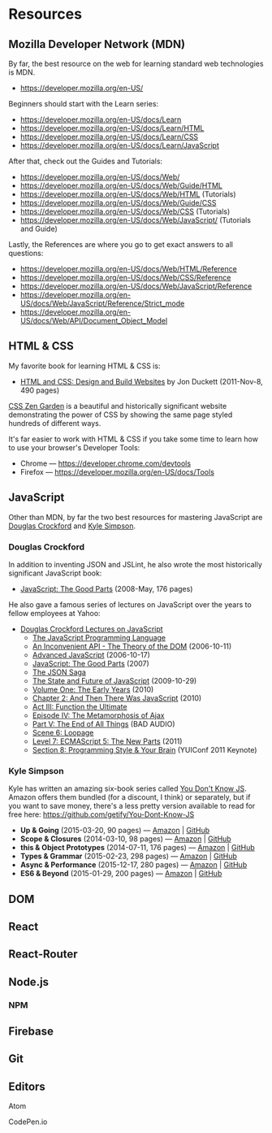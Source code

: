 # Resources

## Mozilla Developer Network (MDN)

By far, the best resource on the web for learning standard web technologies is MDN.

* https://developer.mozilla.org/en-US/

Beginners should start with the Learn series:

* https://developer.mozilla.org/en-US/docs/Learn
* https://developer.mozilla.org/en-US/docs/Learn/HTML
* https://developer.mozilla.org/en-US/docs/Learn/CSS
* https://developer.mozilla.org/en-US/docs/Learn/JavaScript

After that, check out the Guides and Tutorials:

* https://developer.mozilla.org/en-US/docs/Web/
* https://developer.mozilla.org/en-US/docs/Web/Guide/HTML
* https://developer.mozilla.org/en-US/docs/Web/HTML (Tutorials)
* https://developer.mozilla.org/en-US/docs/Web/Guide/CSS
* https://developer.mozilla.org/en-US/docs/Web/CSS (Tutorials)
* https://developer.mozilla.org/en-US/docs/Web/JavaScript/  (Tutorials and Guide)

Lastly, the References are where you go to get exact answers to all questions:

* https://developer.mozilla.org/en-US/docs/Web/HTML/Reference
* https://developer.mozilla.org/en-US/docs/Web/CSS/Reference
* https://developer.mozilla.org/en-US/docs/Web/JavaScript/Reference
* https://developer.mozilla.org/en-US/docs/Web/JavaScript/Reference/Strict_mode
* https://developer.mozilla.org/en-US/docs/Web/API/Document_Object_Model

## HTML & CSS

My favorite book for learning HTML & CSS is:

* [HTML and CSS: Design and Build Websites](https://www.amazon.com/dp/1118008189/) by Jon Duckett (2011-Nov-8, 490 pages)

[CSS Zen Garden](http://www.csszengarden.com/) is a beautiful and historically significant website demonstrating the power of CSS by showing the same page styled hundreds of different ways.

It's far easier to work with HTML & CSS if you take some time to learn how to use your browser's Developer Tools:

* Chrome &mdash; https://developer.chrome.com/devtools
* Firefox &mdash; https://developer.mozilla.org/en-US/docs/Tools

## JavaScript

Other than MDN, by far the two best resources for mastering JavaScript are [Douglas Crockford](http://www.crockford.com/) and [Kyle Simpson](https://github.com/getify).

### Douglas Crockford

In addition to inventing JSON and JSLint, he also wrote the most historically significant JavaScript book:

* [JavaScript: The Good Parts](https://www.amazon.com/dp/0596517742) (2008-May, 176 pages)

He also gave a famous series of lectures on JavaScript over the years to fellow employees at Yahoo:

* [Douglas Crockford Lectures on JavaScript](https://www.youtube.com/playlist?list=PL62E185BB8577B63D)
    * [The JavaScript Programming Language](https://www.youtube.com/watch?v=v2ifWcnQs6M)
    * [An Inconvenient API - The Theory of the DOM](https://www.youtube.com/watch?v=Y2Y0U-2qJMs) (2006-10-11)
    * [Advanced JavaScript](https://www.youtube.com/watch?v=DwYPG6vreJg) (2006-10-17)
    * [JavaScript: The Good Parts](https://www.youtube.com/watch?v=_DKkVvOt6dk) (2007)
    * [The JSON Saga](https://www.youtube.com/watch?v=-C-JoyNuQJs)
    * [The State and Future of JavaScript](https://www.youtube.com/watch?v=V1_Y-KVhZ9Q) (2009-10-29)
    * [Volume One: The Early Years](https://www.youtube.com/watch?v=JxAXlJEmNMg) (2010)
    * [Chapter 2: And Then There Was JavaScript](https://www.youtube.com/watch?v=RO1Wnu-xKoY) (2010)
    * [Act III: Function the Ultimate](https://www.youtube.com/watch?v=ya4UHuXNygM)
    * [Episode IV: The Metamorphosis of Ajax](https://www.youtube.com/watch?v=Fv9qT9joc0M)
    * [Part V: The End of All Things](https://www.youtube.com/watch?v=47Ceot8yqeI) (BAD AUDIO)
    * [Scene 6: Loopage](https://www.youtube.com/watch?v=47Ceot8yqeI)
    * [Level 7: ECMAScript 5: The New Parts](https://www.youtube.com/watch?v=UTEqr0IlFKY) (2011)
    * [Section 8: Programming Style & Your Brain](https://www.youtube.com/watch?v=taaEzHI9xyY) (YUIConf 2011 Keynote)

### Kyle Simpson

Kyle has written an amazing six-book series called [You Don't Know JS](https://www.amazon.com/dp/B01AY9P0P6).
Amazon offers them bundled (for a discount, I think) or separately, but if you want to save money, there's a less pretty version available to read for free here: https://github.com/getify/You-Dont-Know-JS

* **Up & Going** (2015-03-20, 90 pages) &mdash; [Amazon](https://www.amazon.com/dp/B00V20DQU8/) | [GitHub](https://github.com/getify/You-Dont-Know-JS/blob/master/up%20&%20going/README.md#you-dont-know-js-up--going)
* **Scope & Closures** (2014-03-10, 98 pages) &mdash; [Amazon](https://www.amazon.com/dp/B00IV3J2A2/) | [GitHub](https://github.com/getify/You-Dont-Know-JS/blob/master/scope%20&%20closures/README.md#you-dont-know-js-scope--closures)
* **this & Object Prototypes** (2014-07-11, 176 pages) &mdash; [Amazon](https://www.amazon.com/dp/B00LPUIB9G/) | [GitHub](https://github.com/getify/You-Dont-Know-JS/blob/master/this%20&%20object%20prototypes/README.md#you-dont-know-js-this--object-prototypes)
* **Types & Grammar** (2015-02-23, 298 pages) &mdash; [Amazon](https://www.amazon.com/dp/B00TXVCJ7O/) | [GitHub](https://github.com/getify/You-Dont-Know-JS/blob/master/types%20&%20grammar/README.md#you-dont-know-js-types--grammar)
* **Async & Performance** (2015-12-17, 280 pages) &mdash; [Amazon](https://www.amazon.com/dp/B019HRGOPQ/) | [GitHub](https://github.com/getify/You-Dont-Know-JS/blob/master/async%20&%20performance/README.md#you-dont-know-js-async--performance)
* **ES6 & Beyond** (2015-01-29, 200 pages) &mdash; [Amazon](https://www.amazon.com/dp/B00SXHFTO4/) | [GitHub](https://github.com/getify/You-Dont-Know-JS/blob/master/es6%20&%20beyond/README.md#you-dont-know-js-es6--beyond)

## DOM

## React

## React-Router

## Node.js

### NPM

## Firebase

## Git

## Editors

Atom

CodePen.io

